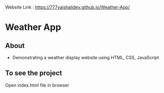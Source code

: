 Website Link : https://777vaishalidev.github.io/Weather-App/

# Weather App

## About
 - Demonstrating a weather display website using HTML, CSS, JavaScript 
 
 ## To see the project
Open index.html file in browser


